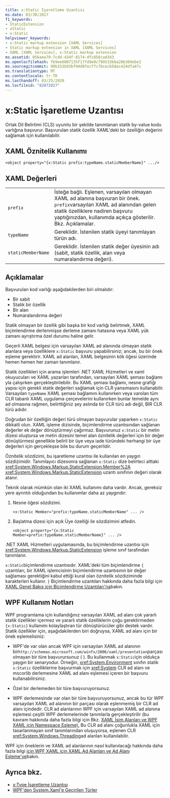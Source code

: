```yaml
---
title: x:Static İşaretleme Uzantısı
ms.date: 03/30/2017
f1_keywords:
- StaticExtension
- xStatic
- x:Static
helpviewer_keywords:
- x:Static markup extension [XAML Services]
- Static markup extension in XAML [XAML Services]
- XAML [XAML Services], x:Static markup extension
ms.assetid: 056aee79-7cdd-434f-8174-dfc856cad343
ms.openlocfilehash: fb9ee6807135f17fd9e0c799533bba28b369ebe2
ms.sourcegitcommit: 99b153b93bf94d0fecf7c7bcecb58ac424dfa47c
ms.translationtype: MT
ms.contentlocale: tr-TR
ms.lasthandoff: 03/25/2020
ms.locfileid: "82072027"
---
```

# <a name="xstatic-markup-extension"></a>x:Static İşaretleme Uzantısı

Ortak Dil Belirtimi (CLS) uyumlu bir şekilde tanımlanan statik by-value kodu varlığına başvurur. Başvurulan statik özellik XAML'deki bir özelliğin değerini sağlamak için kullanılabilir.

## <a name="xaml-attribute-usage"></a>XAML Öznitelik Kullanımı

```xaml
<object property="{x:Static prefix:typeName.staticMemberName}" .../>
```

## <a name="xaml-values"></a>XAML Değerleri

| | |
|-|-|
|`prefix`|İsteğe bağlı. Eşlenen, varsayılan olmayan XAML ad alanına başvuran bir önek. `prefix`varsayılan XAML ad alanından gelen statik özelliklere nadiren başvuru yaptığınızdan, kullanımda açıkça gösterilir. Bkz. Açıklamalar.|
|`typeName`|Gereklidir. İstenilen statik üyeyi tanımlayan türün adı.|
|`staticMemberName`|Gereklidir. İstenilen statik değer üyesinin adı (sabit, statik özellik, alan veya numaralandırma değeri).|

## <a name="remarks"></a>Açıklamalar

Başvurulan kod varlığı aşağıdakilerden biri olmalıdır:

- Bir sabit
- Statik bir özellik
- Bir alan
- Numaralandırma değeri

Statik olmayan bir özellik gibi başka bir kod varlığı belirtmek, XAML biçimlendirme derlenmişse derleme zamanı hatasına veya XAML yük zamanı ayrıştırma özel durumu haline gelir.

Geçerli XAML belgesi için varsayılan XAML ad alanında olmayan statik alanlara veya özelliklere `x:Static` başvuru yapabilirsiniz; ancak, bu bir önek eşleme gerektirir. XAML ad alanları, XAML belgesinin kök öğesi üzerinde hemen hemen her zaman tanımlanır.

Statik özellikleri için arama işlemleri .NET XAML Hizmetleri ve xaml okuyucuları ve XAML yazarları tarafından, varsayılan XAML şeması bağlamı yla çalışırken gerçekleştirilebilir. Bu XAML şeması bağlamı, nesne grafiği yapısı için gerekli statik değerleri sağlamak için CLR yansımasını kullanabilir. Varsayılan `typeName` XAML şeması bağlamını kullanırken veya varolan tüm CLR tabanlı XAML uygulama çerçevelerini kullanırken bunlar temelde aynı ad olmasına rağmen, belirttiğiniz şey aslında bir CLR türü adı değil, BIR CLR türü adıdır.

Doğrudan bir özelliğin değeri türü olmayan başvurular yaparken `x:Static` dikkatli olun. XAML işleme dizisinde, biçimlendirme uzantısından sağlanan değerler ek değer dönüştürmeyi çağırmaz. Başvurunuz `x:Static` bir metin dizesi oluştursa ve metin dizesini temel alan öznitelik değerleri için bir değer dönüştürmesi genellikle belirli bir üye veya iade türündeki herhangi bir üye değerleri için gerçekleşse bile bu durum geçerlidir.

Öznitelik sözdizimi, bu işaretleme uzantısı ile kullanılan en yaygın sözdizimidir. Tanımlayıcı dizesonra sağlanan `x:Static` dize belirteci alttaki <xref:System.Windows.Markup.StaticExtension.Member%2A> <xref:System.Windows.Markup.StaticExtension> uzantı sınıfının değeri olarak atanır.

Teknik olarak mümkün olan iki XAML kullanımı daha vardır. Ancak, gereksiz yere ayrıntılı olduğundan bu kullanımlar daha az yaygındır:

01. Nesne öğesi sözdizimi.

    ```xaml
    <x:Static Member="prefix:typeName.staticMemberName" ... />
    ```

02. Başlatma dizesi için açık Üye özelliği ile sözdizimini atfedin.

    ```xaml
    <object property="{x:Static Member=prefix:typeName.staticMemberName}" ... />
    ```

.NET XAML Hizmetleri uygulamasında, bu biçimlendirme uzantısı için <xref:System.Windows.Markup.StaticExtension> işleme sınıf tarafından tanımlanır.

`x:Static`biçimlendirme uzantısıdır. XAML'deki tüm biçimlendirme `{` uzantıları, bir XAML işlemcisinin biçimlendirme uzantısının bir değer sağlaması gerektiğini kabul ettiği kural olan öznitelik sözdiziminde karakterleri kullanır. `}` Biçimlendirme uzantıları hakkında daha fazla bilgi için [XAML Genel Bakış için Biçimlendirme Uzantıları'na](markup-extensions-overview.md)bakın.

## <a name="wpf-usage-notes"></a>WPF Kullanım Notları

WPF programlama için kullandığınız varsayılan XAML ad alanı çok yararlı statik özellikler içermez ve yararlı statik özelliklerin çoğu gerektirmeden `{x:Static}` kullanımı kolaylaştıran tür dönüştürücüler gibi destek vardır. Statik özellikler için, aşağıdakilerden biri doğruysa, XAML ad alanı için bir önek eşlemelisiniz:

- WPF'de var olan ancak WPF için varsayılan XAML ad alanının bir`http://schemas.microsoft.com/winfx/2006/xaml/presentation`parçası olmayan bir türe başvurursunuz ( ). Bu kullanmak `x:Static`için oldukça yaygın bir senaryodur. Örneğin, <xref:System.Environment> sınıfın statik `x:Static` özelliklerine başvurmak için <xref:System> CLR ad alanı ve mscorlib derlemesine XAML ad alanı eşlemesi içeren bir başvuru kullanabilirsiniz.

- Özel bir derlemeden bir türe başvuruyorsunuz.

- WPF derlemesinde var olan bir türe başvuruyorsunuz, ancak bu tür WPF varsayılan XAML ad alanının bir parçası olarak eşlenmemiş bir CLR ad alanı içindedir. CLR ad alanlarının WPF için varsayılan XAML ad alanına eşlemesi çeşitli WPF derlemelerinde tanımlarla gerçekleştirilir (bu kavram hakkında daha fazla bilgi için Bkz. [XAML İsim Alanları ve WPF XAML için Namespace Eşleme).](../../framework/wpf/advanced/xaml-namespaces-and-namespace-mapping-for-wpf-xaml.md) Bu CLR ad alanı çoğunlukla XAML için tasarlanmayan sınıf tanımlarından oluşuyorsa, eşlenen CLR <xref:System.Windows.Threading>ad alanları kullanılabilir.

WPF için öneklerin ve XAML ad alanlarının nasıl kullanılacağı hakkında daha fazla bilgi [için WPF XAML için XAML Ad Alanları ve Ad Alanı Eşleme'ye](../../framework/wpf/advanced/xaml-namespaces-and-namespace-mapping-for-wpf-xaml.md)bakın.

## <a name="see-also"></a>Ayrıca bkz.

- [x:Type İşaretleme Uzantısı](xtype-markup-extension.md)
- [WPF'den System.Xaml'e Geçirilen Türler](../../framework/wpf/advanced/types-migrated-from-wpf-to-system.md)
